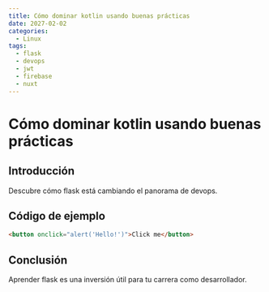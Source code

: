 ```yaml
---
title: Cómo dominar kotlin usando buenas prácticas
date: 2027-02-02
categories:
  - Linux
tags:
  - flask
  - devops
  - jwt
  - firebase
  - nuxt
---
```


# Cómo dominar kotlin usando buenas prácticas

## Introducción

Descubre cómo flask está cambiando el panorama de devops.

## Código de ejemplo

```html
<button onclick="alert('Hello!')">Click me</button>
```

## Conclusión

Aprender flask es una inversión útil para tu carrera como desarrollador.